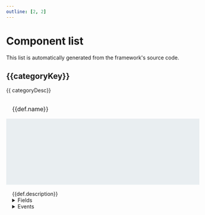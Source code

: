 ```yaml
---
outline: [2, 2]
---
```


<script setup>
    import defs from "streamsync-ui/components.json";

    const categories = {
        "Layout": "Components to organise the app's layout. Not meaningful by themselves; their objective is to enhance how other components are presented.",
        "Content": "Components that present content and are meaningful by themselves. For example, charts, images or text.",
        "Input": "Components whose main objective is to allow the user to input data into the app.",
        "Other": "These components occupy a special role and are amongst the most powerful in the framework.",
        "Embed": "Components that integrate external functionalities seamlessly.",
        "Root": "These components are the top-level containers."
    };     
</script>

# Component list

This list is automatically generated from the framework's source code.

<div v-for="categoryDesc, categoryKey in categories" class="componentCategory">
    <h2 :id="categoryKey">{{categoryKey}}</h2>
    {{ categoryDesc}}
    <div class="boxContainer">
        <div v-for="def in defs.filter(d => d.category == categoryKey)" class="box">
            <h3 :id="def.type">{{def.name}}</h3>
            <div class="imageContainer">
                <div class="imageContainerInner">
                    <img :src="`/components/${def.type}.png`" />
                </div>
            </div>
            <div class="descriptionContainer">
                {{def.description}}
                <details v-if="def.fields">
                    <summary>Fields</summary>
                    <ul>
                        <li v-for="[fieldId, field] in Object.entries(def.fields)">
                            {{ field.name }}
                            <span class="secondaryText">: {{ field.type }}</span>
                            <span v-if="field.options" class="secondaryText"> &middot; {{ Object.values(field.options ?? {}).join(" / ") }}</span>
                            <template v-if="field.desc"> &middot; {{ field.desc }}</template>
                        </li>
                    </ul>
                </details>
                <details v-if="def.events">
                    <summary>Events</summary>
                    <ul>
                        <li v-for="[eventId, event] in Object.entries(def.events)">
                            <code>{{ eventId }}</code> <template v-if="event.desc">&middot; {{ event.desc }}</template>
                        </li>
                    </ul>
                </details>
            </div>
        </div>
    </div>
</div>

<style>

.componentCategory .secondaryText {
    color: #909090;
}

.componentCategory .boxContainer {
    display: grid;
    grid-template-columns: repeat(auto-fit, minmax(180px, 1fr));
    gap: 16px;
    margin-top: 16px;
}

.componentCategory .box {
    border: 1px solid var(--vp-c-divider);
    border-radius: 8px;
}

.componentCategory .box h3 {
    margin: 16px;
    font-size: 1rem;
    font-weight: normal;
}

.componentCategory .box .imageContainer {
    background: #E9EEF1;
    border-top: 1px solid #E9EEF1;
    border-bottom: 1px solid #E9EEF1;
    width: 100%;
    height: 160px;
    overflow: hidden;
    padding: 8px;
    display: flex;
    align-items: center;
    justify-content: center;
}

.componentCategory .box .imageContainerInner {
    display: flex;
    align-items: flex-start;
    max-height: 144px;
}

.componentCategory .box img {
    max-height: 144px;
}

.componentCategory .box summary {
    margin-bottom: 0;
}

.componentCategory .box .descriptionContainer {
    padding: 16px;
}

</style>
